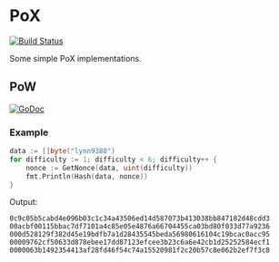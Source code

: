 # PoX

[![Build Status](https://travis-ci.com/lynn9388/pox.svg?branch=master)](https://travis-ci.com/lynn9388/pox)

Some simple PoX implementations.

## PoW

[![GoDoc](https://godoc.org/github.com/lynn9388/pox/pow?status.svg)](https://godoc.org/github.com/lynn9388/pox/pow)

### Example

```go
data := []byte("lynn9388")
for difficulty := 1; difficulty < 6; difficulty++ {
    nonce := GetNonce(data, uint(difficulty))
    fmt.Println(Hash(data, nonce))
}
```

Output:

```text
0c9c05b5cabd4e096b03c1c34a43506ed14d587073b413038bb847182d48cdd3
00acbf00115bbac7df7101a4c85e05e4876a66704455ca03bd80f033d77a9236
000d528129f382d45e19bdfb7a1d28435545beda56980616104c19bcac0acc95
00009762cf50633d878ebee17dd87123efcee3b23c6a6e42cb1d25252584ecf1
0000063b1492354413af28fd46f54c74a15520981f2c20b57c8e062b2ef7f3c8
```